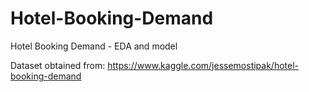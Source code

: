 # Hotel-Booking-Demand
Hotel Booking Demand - EDA and model

Dataset obtained from: https://www.kaggle.com/jessemostipak/hotel-booking-demand
